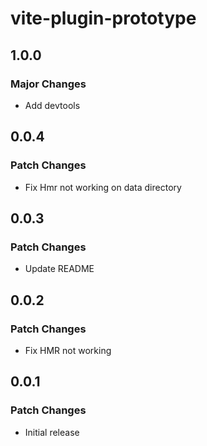 # vite-plugin-prototype

## 1.0.0

### Major Changes

- Add devtools

## 0.0.4

### Patch Changes

- Fix Hmr not working on data directory

## 0.0.3

### Patch Changes

- Update README

## 0.0.2

### Patch Changes

- Fix HMR not working

## 0.0.1

### Patch Changes

- Initial release
